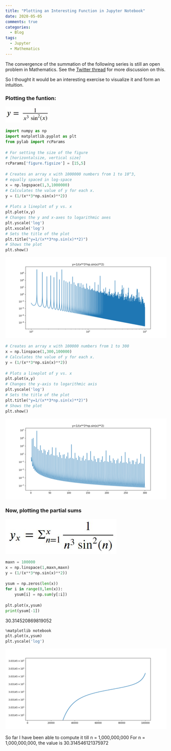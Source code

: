 ```yaml
---
title: "Plotting an Interesting Function in Jupyter Notebook"
date: 2020-05-05
comments: true
categories:
  - Blog
tags:
  - Jupyter
  - Mathematics
---
```


The convergence of the summation of the following series is still an open problem in Mathematics. See the [Twitter thread](https://twitter.com/fermatslibrary/status/1245343415010811906) for more discussion on this.

So I thought it would be an interesting exercise to visualize it and form an intuition.

### Plotting the funtion:

<img src="/assets/images/func_1.JPG" height="50" />

```python
import numpy as np
import matplotlib.pyplot as plt
from pylab import rcParams

# For setting the size of the figure
# [horizontalsize, vertical size]
rcParams['figure.figsize'] = [15,5]

# Creates an array x with 1000000 numbers from 1 to 10^3,
# equally spaced in log-space
x = np.logspace(1,3,1000000)
# Calculates the value of y for each x.
y = (1/(x**3*np.sin(x)**2))

# Plots a lineplot of y vs. x
plt.plot(x,y)
# Changes the y and x-axes to logarithmic axes
plt.yscale('log')
plt.xscale('log')
# Sets the title of the plot
plt.title("y=1/(x**3*np.sin(x)**2)")
# Shows the plot
plt.show()
```

![png](/assets/images/output_1_0.png)

```python
# Creates an array x with 100000 numbers from 1 to 300
x = np.linspace(1,300,100000)
# Calculates the value of y for each x.
y = (1/(x**3*np.sin(x)**2))

# Plots a lineplot of y vs. x
plt.plot(x,y)
# Changes the y-axis to logarithmic axis
plt.yscale('log')
# Sets the title of the plot
plt.title("y=1/(x**3*np.sin(x)**2)")
# Shows the plot
plt.show()
```
![png](/assets/images/output_2_0.png)

### Now, plotting the partial sums

![png](/assets/images/func_2.JPG)

```python
maxn = 100000
x = np.linspace(1,maxn,maxn)
y = (1/(x**3*np.sin(x)**2))

ysum = np.zeros(len(x))
for i in range(0,len(x)):
    ysum[i] = np.sum(y[:i])

plt.plot(x,ysum)
print(ysum[-1])
```

30.314520869819052

```python
%matplotlib notebook
plt.plot(x,ysum)
plt.yscale('log')
```
![png](/assets/images/output_3_0.png)

So far I have been able to compute it till n = 1,000,000,000
For n = 1,000,000,000, the value is 30.314546121375972

